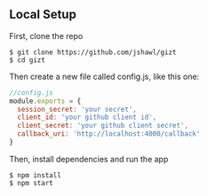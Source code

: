 ## Local Setup
First, clone the repo

    $ git clone https://github.com/jshawl/gizt
    $ cd gizt

Then create a new file called config.js, like this one:

```js
//config.js
module.exports = {
  session_secret: 'your secret',
  client_id: 'your github client id',
  client_secret: 'your github client secret',
  callback_uri: 'http://localhost:4000/callback'
}
```

Then, install dependencies and run the app

    $ npm install
    $ npm start


